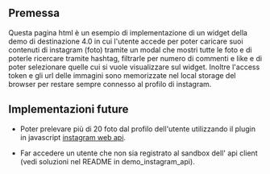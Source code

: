 ## Premessa
Questa pagina html è un esempio di implementazione di un widget della demo di destinazione 4.0 in cui l'utente accede per poter caricare suoi contenuti di instagram (foto) tramite un modal che mostri tutte le foto e di poterle ricercare tramite hashtag, filtrarle per numero di commenti e like e di poter selezionare quelle cui si vuole visualizzare sul widget.
Inoltre l'access token e gli url delle immagini sono memorizzate nel local storage del browser per restare sempre connesso al profilo di instagram.

## Implementazioni future

* Poter prelevare più di 20 foto dal profilo dell'utente utilizzando il plugin in javascript [instagram web api](https://github.com/jlobos/instagram-web-api).

* Far accedere un utente che non sia registrato al sandbox dell' api client (vedi soluzioni nel README in demo_instagram_api).